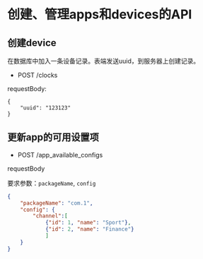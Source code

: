 # 创建、管理apps和devices的API

## 创建device
在数据库中加入一条设备记录。表端发送uuid，到服务器上创建记录。

* POST /clocks

requestBody:

	{
		"uuid": "123123"
	}

## 更新app的可用设置项

* POST /app_available_configs

requestBody

要求参数：`packageName`, `config`

```json
{
	"packageName": "com.1",
	"config": {
		"channel":[
			{"id": 1, "name": "Sport"},
			{"id": 2, "name": "Finance"}
			]
	}
}
```
